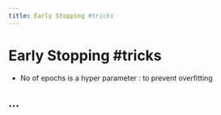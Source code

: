 ```yaml
---
title: Early Stopping #tricks
---
```


# Early Stopping #tricks
- No of epochs is a hyper parameter : to prevent overfitting

## …




